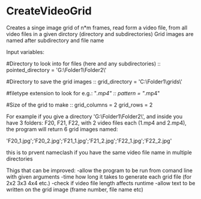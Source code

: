 # CreateVideoGrid
Creates a singe image grid of n*m frames, read form a video file, from all video files in a given dirctory (directory and subdirectories)
Grid images are named after subdirectory and file name


Input variables:

#Directory to look into for files (here and any subdirectories) ::
pointed_directory = 'G:\\Folder1\\Folder2\\'

#Directory to save the grid images ::
grid_directory = 'C:\\Folder1\\grids\\'

#filetype extension to look for e.g.: "*.mp4" ::
pattern = "*.mp4"

#Size of the grid to make ::
grid_columns = 2
grid_rows = 2


For example if you give a directory 'G:\\Folder1\\Folder2\\', and inside you have 3 folders: F20, F21, F22, with 2 video files each (1.mp4 and 2.mp4), the program will return 6 grid images named:

'F20_1.jpg';'F20_2.jpg';'F21_1.jpg';'F21_2.jpg';'F22_1.jpg';'F22_2.jpg'

this is to prvent nameclash if you have the same video file name in multiple directories


Thigs that can be improved:
-allow the program to be run from comand line with given arguments
-time how long it takes to generate each grid file (for 2x2 3x3 4x4 etc.)
-check if video file length affects runtime
-allow text to be written on the grid image (frame number, file name etc)

